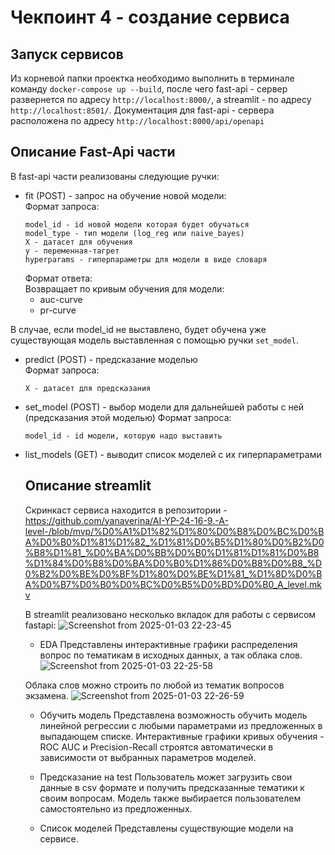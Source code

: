 # Чекпоинт 4 - создание сервиса

## Запуск сервисов
Из корневой папки проектка необходимо выполнить в терминале команду
`docker-compose up --build`, после чего fast-api - сервер развернется по адресу `http://localhost:8000/`,
а streamlit - по адресу `http://localhost:8501/`.
Документация для fast-api - сервера расположена по адресу `http://localhost:8000/api/openapi`

## Описание Fast-Api части
В fast-api части реализованы следующие ручки:
* fit (POST) - запрос на обучение новой модели:\
    Формат запроса:
    ```
    model_id - id новой модели которая будет обучаться
    model_type - тип модели (log_reg или naive_bayes)
    X - датасет для обучения
    y - переменная-тагрет
    hyperparams - гиперпараметры для модели в виде словаря
    ```
    Формат ответа:\
    Возвращает по кривым обучения для модели:
    - auc-curve
    - pr-curve

В случае, если model_id не выставлено, будет обучена уже существующая модель
выставленная с помощью ручки `set_model`.

* predict (POST) - предсказание моделью\
    Формат запроса:
    ```
    X - датасет для предсказания
    ```
* set_model (POST) - выбор модели для дальнейшей работы с ней (предсказания этой моделью)
  Формат запроса:
  ```
  model_id - id модели, которую надо выставить
  ```
* list_models (GET) - выводит список моделей с их гиперпараметрами

  ## Описание streamlit
  Скринкаст сервиса находится в репозитории - https://github.com/yanaverina/AI-YP-24-16-9.-A-level-/blob/mvp/%D0%A1%D1%82%D1%80%D0%B8%D0%BC%D0%BA%D0%B0%D1%81%D1%82_%D1%81%D0%B5%D1%80%D0%B2%D0%B8%D1%81_%D0%BA%D0%BB%D0%B0%D1%81%D1%81%D0%B8%D1%84%D0%B8%D0%BA%D0%B0%D1%86%D0%B8%D0%B8_%D0%B2%D0%BE%D0%BF%D1%80%D0%BE%D1%81_%D1%8D%D0%BA%D0%B7%D0%B0%D0%BC%D0%B5%D0%BD%D0%B0_A_level.mkv
  
  В streamlit реализовано несколько вкладок для работы с сервисом fastapi:
  ![Screenshot from 2025-01-03 22-23-45](https://github.com/user-attachments/assets/ff60161e-7f3a-4eed-970b-9d5dc7a1cfbf)

  * EDA
  Представлены интерактивные графики распределения вопрос по тематикам в исходных данных, а так облака слов.
  ![Screenshot from 2025-01-03 22-25-58](https://github.com/user-attachments/assets/30aff2c0-d609-42fd-80d4-936cd76a1ab9)

  Облака слов можно строить по любой из тематик вопросов экзамена.
  ![Screenshot from 2025-01-03 22-26-59](https://github.com/user-attachments/assets/6e75de5b-ddae-47fe-a078-9b5e9ca6717c)

  * Обучить модель
    Представлена возможность обучить модель линейной регрессии с любыми параметрами из предложенных в выпадающем списке. 
    Интерактивные графики кривых обучения - ROC AUC и Precision-Recall строятся автоматически в зависимости от выбранных параметров моделей.

  * Предсказание на test
    Пользователь может загрузить свои данные в csv формате и получить предсказанные тематики к своим вопросам. Модель также выбирается пользователем самостоятельно из предложенных.

  * Список моделей
    Представлены существующие модели на сервисе.






